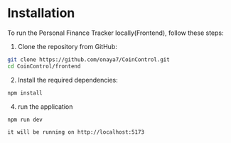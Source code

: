 # Installation

To run the Personal Finance Tracker locally(Frontend), follow these steps:

1. Clone the repository from GitHub:

```bash
git clone https://github.com/onaya7/CoinControl.git
cd CoinControl/frontend
```


2. Install the required dependencies:

```bash
npm install
```

4.  run the application

```bash
npm run dev  

it will be running on http://localhost:5173

```